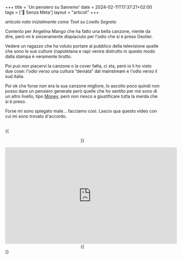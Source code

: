 +++
title = 'Un pensiero su Sanremo'
date = 2024-02-11T17:37:21+02:00
tags = ['📔 Senza Meta']
layout = "articoli"
+++

_articolo nato inizialmente come Toot su Livello Segreto_

Contento per Angelina Mango che ha fatto una bella canzone, niente da dire, però mi è sinceramente dispiaciuto per l'odio che si è preso Geolier.

Vedere un ragazzo che ha voluto portare al pubblico della televisione quelle che sono le sue culture (napoletana e rap) venire distrutto in questo modo dalla stampa è veramente brutto.


Poi può non piacervi la canzone o la cover fatta, ci sta, però io lì ho visto due cose: l'odio verso una cultura “deviata” dal mainstream e l'odio verso il sud italia.

Poi ok che forse non era la sua canzone migliore, lo ascolto poco quindi non posso dare un pensiero generale però quelle che ho sentito per me sono di un altro livello, tipo [Money](https://vid.puffyan.us/watch?v=MVEVhtoYBxE), però non riesco a giustificare tutta la merda che si è preso.

Forse mi sono spiegato male...
facciamo così.
Lascio qua questo video con cui mi sono trovato d'accordo.<br /><br />

{{<center>}}
<iframe width="560" height="315" src="https://www.youtube.com/embed/piKnuWK_jxI?si=hGio4lUybb-G6Hgu" title="YouTube video player" frameborder="0" allow="accelerometer; autoplay; clipboard-write; encrypted-media; gyroscope; picture-in-picture; web-share" allowfullscreen></iframe>
{{</center>}}